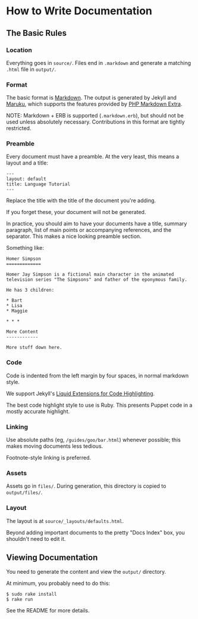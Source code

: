 How to Write Documentation
==========================


The Basic Rules
---------------

### Location

Everything goes in `source/`.  Files end in `.markdown` and generate a
matching `.html` file in `output/`.

### Format

The basic format is [Markdown][1].  The output is generated by Jekyll and
[Maruku][2], which supports the features provided by [PHP Markdown Extra][3].

NOTE: Markdown + ERB is supported (`.markdown.erb`), but should not be
used unless absolutely necessary.  Contributions in this format are
tightly restricted.

### Preamble

Every document must have a preamble.  At the very least, this means a
layout and a title:

    ---
    layout: default
    title: Language Tutorial
    ---

Replace the title with the title of the document you're adding.

If you forget these, your document will not be generated.

In practice, you should aim to have your documents have a title,
summary paragraph, list of main points or accompanying references,
and the separator.  This makes a nice looking preamble section.

Something like:

    Homer Simpson
    =============

    Homer Jay Simpson is a fictional main character in the animated
    television series "The Simpsons" and father of the eponymous family.

    He has 3 children:

    * Bart
    * Lisa
    * Maggie

    * * *

    More Content
    ------------

    More stuff down here.

### Code

Code is indented from the left margin by four spaces, in normal
markdown style.

We support Jekyll's [Liquid Extensions for Code Highlighting][4].

The best code highlight style to use is Ruby. This presents Puppet
code in a mostly accurate highlight.

### Linking

Use absolute paths (eg, `/guides/goo/bar.html`) whenever possible;
this makes moving documents less tedious.

Footnote-style linking is preferred.

### Assets

Assets go in `files/`.  During generation, this directory is copied to
`output/files/`.

### Layout

The layout is at `source/_layouts/defaults.html`.

Beyond adding important documents to the pretty "Docs Index" box,
you shouldn't need to edit it.

Viewing Documentation
---------------------

You need to generate the content and view the `output/` directory.

At minimum, you probably need to do this:

    $ sudo rake install
    $ rake run

See the README for more details.

[1]: http://daringfireball.net/projects/markdown/
[2]: http://maruku.rubyforge.org/
[3]: http://michelf.com/projects/php-markdown/extra/
[4]: https://github.com/mojombo/jekyll/wiki/liquid-extensions
